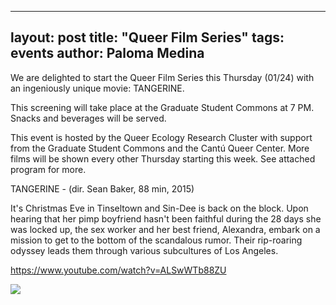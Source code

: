 
---
layout: post
title:  "Queer Film Series"
tags: events
author: Paloma Medina
---

We are delighted to start the Queer Film Series this Thursday (01/24) with an ingeniously unique movie: TANGERINE. 

This screening will take place at the Graduate Student Commons at 7 PM. Snacks and beverages will be served. 

This event is hosted by the Queer Ecology Research Cluster with support from the Graduate Student Commons and the Cantú Queer Center. More films will be shown every other Thursday starting this week. See attached program for more. 

TANGERINE - (dir. Sean Baker, 88 min, 2015)

It's Christmas Eve in Tinseltown and Sin-Dee is back on the block. Upon hearing that her pimp boyfriend hasn't been faithful during the 28 days she was locked up, the sex worker and her best friend, Alexandra, embark on a mission to get to the bottom of the scandalous rumor. Their rip-roaring odyssey leads them through various subcultures of Los Angeles.

https://www.youtube.com/watch?v=ALSwWTb88ZU

![](/images/film-fest-qerc-final.png)

